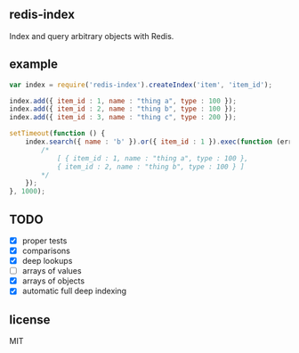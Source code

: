 redis-index
-----------

Index and query arbitrary objects with Redis.

example
-------

```js
var index = require('redis-index').createIndex('item', 'item_id');

index.add({ item_id : 1, name : "thing a", type : 100 });
index.add({ item_id : 2, name : "thing b", type : 100 });
index.add({ item_id : 3, name : "thing c", type : 200 });

setTimeout(function () {
	index.search({ name : 'b' }).or({ item_id : 1 }).exec(function (err, result) {
		/*
			[ { item_id : 1, name : "thing a", type : 100 },
			{ item_id : 2, name : "thing b", type : 100 } ]
		*/
	});
}, 1000);
```

TODO
----

- [x] proper tests
- [x] comparisons
- [x] deep lookups
- [ ] arrays of values
- [x] arrays of objects
- [x] automatic full deep indexing

license
-------

MIT
